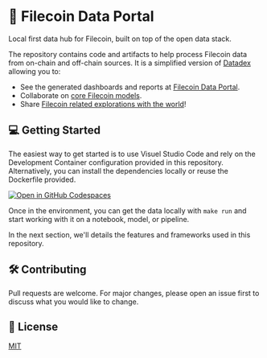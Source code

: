 # :abacus: Filecoin Data Portal

Local first data hub for Filecoin, built on top of the open data stack.

The repository contains code and artifacts to help process Filecoin data from on-chain and off-chain sources. It is a simplified version of [Datadex](https://github.com/davidgasquez/datadex) allowing you to:

- See the generated dashboards and reports at [Filecoin Data Portal](https://davidgasquez.github.io/filecoin-data-portal/).
- Collaborate on [core Filecoin models](https://github.com/davidgasquez/filecoin-data-portal/blob/main/dbt/models/filecoin_state_market_deals.sql).
- Share [Filecoin related explorations with the world](https://davidgasquez.github.io/filecoin-data-portal/reports/2023-06-14-Filecoin%20JSON-RPC.html)!

## 💻 Getting Started

The easiest way to get started is to use Visuel Studio Code and rely on the Development Container configuration provided in this repository. Alternatively, you can install the dependencies locally or reuse the Dockerfile provided.

[![Open in GitHub Codespaces](https://github.com/codespaces/badge.svg)](https://codespaces.new/davidgasquez/filecoin-data-platform)

Once in the environment, you can get the data locally with `make run` and start working with it on a notebook, model, or pipeline.

In the next section, we'll details the features and frameworks used in this repository.

## 🛠️ Contributing

Pull requests are welcome. For major changes, please open an issue first to discuss what you would like to change.

## 📝 License

[MIT](https://choosealicense.com/licenses/mit/)
